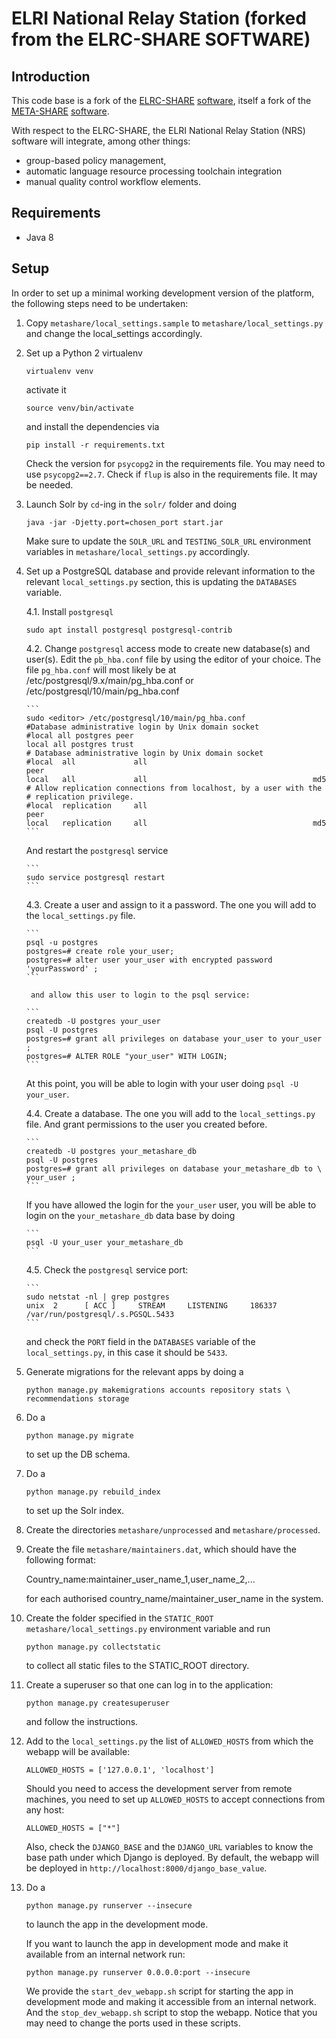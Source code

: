 ELRI National Relay Station (forked from the ELRC-SHARE SOFTWARE)
=================================================================

Introduction
------------

This code base is a fork of the [ELRC-SHARE](http://elrc-share.eu)
[software](https://github.com/MiltosD/ELRC2), itself a fork of the
[META-SHARE](http://www.meta-share.org/)
[software](https://github.com/metashare/META-SHARE).


With respect to the ELRC-SHARE, the ELRI National Relay Station (NRS) software
will integrate, among other things:

- group-based policy management,
- automatic language resource processing toolchain integration
- manual quality control workflow elements.

Requirements
------------

- Java 8

Setup
-----

In order to set up a minimal working development version of the platform, the
following steps need to be undertaken:

01. Copy `metashare/local_settings.sample` to `metashare/local_settings.py` and
    change the local_settings accordingly.

02. Set up a Python 2 virtualenv

        virtualenv venv

    activate it

        source venv/bin/activate

    and install the dependencies via

        pip install -r requirements.txt

    Check the version for `psycopg2` in the requirements file. You may need to
    use `psycopg2==2.7`.
    Check if `flup` is also in the requirements file. It may be needed.

03. Launch Solr by `cd`-ing in the `solr/` folder and doing

        java -jar -Djetty.port=chosen_port start.jar

    Make sure to update the `SOLR_URL` and `TESTING_SOLR_URL` environment
    variables in `metashare/local_settings.py` accordingly.

04. Set up a PostgreSQL database and provide relevant information to the
    relevant `local_settings.py` section, this is updating the `DATABASES`
    variable.

    4.1. Install `postgresql`

        sudo apt install postgresql postgresql-contrib

    4.2. Change `postgresql` access mode to create new database(s) and user(s).
         Edit the `pb_hba.conf` file by using the editor of your choice.
         The file `pg_hba.conf` will most likely be at
         /etc/postgresql/9.x/main/pg_hba.conf or
         /etc/postgresql/10/main/pg_hba.conf

        ```
        sudo <editor> /etc/postgresql/10/main/pg_hba.conf
        #Database administrative login by Unix domain socket
        #local all postgres peer
        local all postgres trust
        # Database administrative login by Unix domain socket
        #local  all             all                                     peer
        local   all             all                                     md5
        # Allow replication connections from localhost, by a user with the
        # replication privilege.  
        #local  replication     all                                     peer
        local   replication     all                                     md5
        ```

    And restart the `postgresql` service

        ```
        sudo service postgresql restart
        ```
    4.3. Create a user and assign to it a password. The one you will add to the
         `local_settings.py` file.

        ```
        psql -u postgres
        postgres=# create role your_user;
        postgres=# alter user your_user with encrypted password 'yourPassword' ;
        ```

         and allow this user to login to the psql service:

        ```
        createdb -U postgres your_user
        psql -U postgres
        postgres=# grant all privileges on database your_user to your_user ;
        postgres=# ALTER ROLE "your_user" WITH LOGIN;
        ```

    At this point, you will be able to login with your user doing `psql -U
    your_user`.

    4.4. Create a database. The one you will add to the `local_settings.py`
         file. And grant permissions to the user you created before.

        ```
        createdb -U postgres your_metashare_db
        psql -U postgres
        postgres=# grant all privileges on database your_metashare_db to \
        your_user ;
        ```

    If you have allowed the login for the `your_user` user, you will be able to
    login on the `your_metashare_db` data base by doing

        ```
        psql -U your_user your_metashare_db
        ```

    4.5. Check the `postgresql` service port:

        ```
        sudo netstat -nl | grep postgres
        unix  2      [ ACC ]     STREAM     LISTENING     186337   /var/run/postgresql/.s.PGSQL.5433
        ```

    and check the `PORT` field in the `DATABASES` variable of the
    `local_settings.py`, in this case it should be `5433`.


05. Generate migrations for the relevant apps by doing a

        python manage.py makemigrations accounts repository stats \
        recommendations storage

06. Do a

        python manage.py migrate

    to set up the DB schema.

07. Do a

        python manage.py rebuild_index

    to set up the Solr index.

08. Create the directories `metashare/unprocessed` and `metashare/processed`.

09. Create the file `metashare/maintainers.dat`, which should have the following
    format:

    Country_name:maintainer_user_name_1,user_name_2,...

    for each authorised country_name/maintainer_user_name in the system.

10. Create the folder specified in the `STATIC_ROOT` `metashare/local_settings.py`
    environment variable and run

        python manage.py collectstatic

    to collect all static files to the STATIC_ROOT directory.

11. Create a superuser so that one can log in to the application:

        python manage.py createsuperuser

    and follow the instructions.

12. Add to the `local_settings.py` the list of `ALLOWED_HOSTS` from which the
    webapp will be available:

        ALLOWED_HOSTS = ['127.0.0.1', 'localhost']

    Should you need to access the development server from remote machines, you
    need to set up `ALLOWED_HOSTS` to accept connections from any host:

        ALLOWED_HOSTS = ["*"]

    Also, check the `DJANGO_BASE` and the `DJANGO_URL` variables to know the
    base path under which Django is deployed. By default, the webapp will be
    deployed in `http://localhost:8000/django_base_value`.

13. Do a

        python manage.py runserver --insecure

    to launch the app in the development mode.

    If you want to launch the app in development mode and make it available from
    an internal network run:

        python manage.py runserver 0.0.0.0:port --insecure

    We provide the `start_dev_webapp.sh` script for starting the app in
    development mode and making it accessible from an internal network. And the
    `stop_dev_webapp.sh` script to stop the webapp. Notice that you may need to
    change the ports used in these scripts.   
